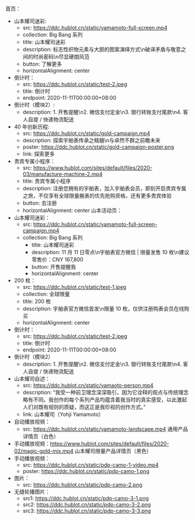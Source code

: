 首页：
- 山本耀司迷彩: 
	- src: https://ddc.hublot.cn/static/yamamoto-full-screen.mp4
	- collection: Big Bang 系列
	- title: 山本耀司迷彩
	- description: 标志性织物元素与大胆的图案演绎方式\n破译矛盾与敬意之间的时尚密码\n尽显硬朗风范
	- button: 了解更多
	- horizontalAlignment: center
- 倒计时：
	- src: https://ddc.hublot.cn/static/test-2.jpeg
	- title: 倒计时
	- endpoint: 2020-11-11T00:00:00+08:00
- 倒计时（模块2）:
	- description: 1. 开售提醒\n2. 微信支付定金\n3. 银行转账支付尾款\n4. 客人自提 / 快递物流配送
- 40 年创新历程:
	- src: https://ddc.hublot.cn/static/gold-campaign.mp4
	- description: 探索宇舶表传承之精髓\n与卓然不群之前瞻未来
	- poster: https://ddc.hublot.cn/static/gold-campaign-poster.png
	- link: 探索更多
- 贵宾专属小程序：
	- src: https://www.hublot.com/sites/default/files/2020-03/manufacture-machine-2.mp4
	- title: 贵宾专属小程序
	- description: 注册您拥有的宇舶表，加入宇舶表会员，即刻开启贵宾专属之旅，不仅享有全球限量腕表的优先抢购资格，还有更多贵宾体验
	- button: 去注册
	- horizontalAlignment: center
山本活动页：
- 山本耀司迷彩：
	- src: https://ddc.hublot.cn/static/yamamoto-full-screen-campaign.mp4
	- collection: Big Bang 系列
	   -  title: 山本耀司迷彩
	   - description: 11 月 11 日零点\n宇舶表官方微信  | 限量发售 10 枚\n建议零售价：CNY 167,800
	   - button: 开售提醒我
	   - horizontalAlignment: center
- 200 枚：
	- src: https://ddc.hublot.cn/static/test-1.jpeg
	- collection: 全球限量
	- title: 200 枚
	- description: 宇舶表官方微信首发\n限量 10 枚，仅供注册购表会员在线购买
	- horizontalAlignment: center
- 倒计时：
	- src: https://ddc.hublot.cn/static/test-2.jpeg
	- title: 倒计时
	- endpoint: 2020-11-11T00:00:00+08:00
- 倒计时（模块2）
	- description: 1. 开售提醒\n2. 微信支付定金\n3. 银行转账支付尾款\n4. 客人自提 / 快递物流配送
- 山本耀司自述：
	- src: https://ddc.hublot.cn/static/yamaoto-person.mp4
	- description: “我受一种前卫理念深深吸引，因为它诠释的观点与传统理念略有不同。我创作的每个系列产品均蕴含着我当时的真实感受，以此激起人们对既有规则的质疑，而这正是我珍视的创作方式。”
	- link: 山本耀司（Yohji Yamamoto）
- 自动播放视频：
	- src: https://ddc.hublot.cn/static/yamamoto-landscape.mp4
通用产品详情页（白色）
- 手动播放视频：https://www.hublot.com/sites/default/files/2020-02/magic-gold-mix.mp4
山本耀司限量产品详情页（黑色）
- 手动播放视频：
	- src: https://ddc.hublot.cn/static/pdp-camo-1-video.mp4
	- poster: https://ddc.hublot.cn/static/pdp-camo-1.png
- 图片：
	- src: https://ddc.hublot.cn/static/pdp-camo-2.png
- 无缝轮播图片：
	- src1: https://ddc.hublot.cn/static/pdp-camo-3-1.png
	- src2: https://ddc.hublot.cn/static/pdp-camo-3-2.png
	- src3: https://ddc.hublot.cn/static/pdp-camo-3-3.png
